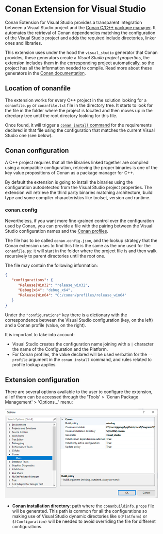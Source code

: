 # Conan Extension for Visual Studio

Conan Extension for Visual Studio provides a transparent integration between a Visual Studio
project and the [Conan C/C++ package manager](https://docs.conan.io/en/latest/index.html). It
automates the retrieval of Conan dependencies matching the configuration of the Visual Studio
project and adds the required include directories, linker ones and libraries.

This extension uses under the hood the `visual_studio` generator that Conan provides,
these generators create a _Visual Studio project properties_, the extension includes them
in the corresponding project automatically, so the project has all the information needed
to compile. Read more about these generators in the
[Conan documentation](https://docs.conan.io/en/latest/integrations/build_system/msbuild.html#with-visual-studio-generator).

## Location of conanfile

The extension works for every C++ project in the solution looking for a `conanfile.py` or
`conanfile.txt` file in the directory tree. It starts to look for the file in the folder
where the project is located and then moves up in the directory tree until the root
directory looking for this file.

Once found, it will trigger a [`conan install` command](https://docs.conan.io/en/latest/reference/commands/consumer/install.html)
for the requirements declared in that file using the configuration that matches the
current Visual Studio one (see below).

## Conan configuration

A C++ project requires that all the libraries linked together are compiled using a
compatible configuration, retrieving the proper binaries is one of the key value
propositions of Conan as a package manager for C++.

By default the extension is going to install the binaries using the configuration
autodetected from the Visual Studio project properties. The extension will retrieve the
third party binaries matching architecture, build type and some compiler characteristics
like toolset, version and runtime.

### conan.config
Nevertheless, if you want more fine-grained control over the configuration used by
Conan, you can provide a file with the pairing between the Visual Studio configuration
names and the [Conan profiles](https://docs.conan.io/en/latest/reference/profiles.html).

The file has to be called `conan.config.json`, and the lookup strategy that the Conan extension
uses to find this file is the same as the one used for the `conanfile.py`: it will start
in the folder where the project file is and then walk recursively to parent directories
until the root one.

 The file may contain the following information:

```json
{  
   "configurations": {  
      "Release|Win32": "release_win32",
      "Debug|x64": "debug_x64",
      "Release|Win64": "C:/conan/profiles/release_win64"
   }
}
```

Under the `"configurations"` key there is a dictionary with the correspondence between
the Visual Studio configuration (key, on the left) and a Conan profile (value, on the right).

It is important to take into account:
 * Visual Studio creates the configuration name joining with a `|` character the name
   of the Configuration and the Platform.
 * For Conan profiles, the value declared will be used verbatim for the `--profile` argument
   in the `conan install` command, and rules related to profile lookup applies.


## Extension configuration

There are several options available to the user to configure the extension, all of them can
be accessed through the 'Tools' > 'Conan Package Management' > 'Options...' menu:

![Conan Extension Options](images/conan-vs-extension-options.png)

 * **Conan installation directory**: path where the `conanbuildinfo.props` file will be
   generated. This path is common for all the configurations so making use of Visual Studio
   dynamic directories like `$(Platform)` or `$(Configuration)` will be needed to avoid
   overriding the file for different configurations.
